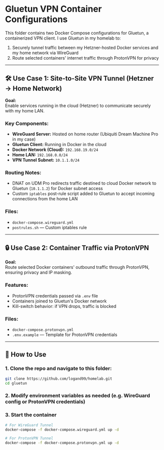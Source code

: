 # Gluetun VPN Container Configurations

This folder contains two Docker Compose configurations for Gluetun, a containerized VPN client. I use Gluetun in my homelab to:

1. Securely tunnel traffic between my Hetzner-hosted Docker services and my home network via WireGuard
2. Route selected containers' internet traffic through ProtonVPN for privacy

---

## 🛠️ Use Case 1: Site-to-Site VPN Tunnel (Hetzner → Home Network)

**Goal:**  
Enable services running in the cloud (Hetzner) to communicate securely with my home LAN.

### Key Components:
- **WireGuard Server:** Hosted on home router (Ubiquiti Dream Machine Pro in my case)
- **Gluetun Client:** Running in Docker in the cloud
- **Docker Network (Cloud):** `192.168.19.0/24`
- **Home LAN:** `192.168.0.0/24`
- **VPN Tunnel Subnet:** `10.1.1.0/24`

### Routing Notes:
- DNAT on UDM Pro redirects traffic destined to cloud Docker network to Gluetun (`10.1.1.2`) for Docker subnet access
- Custom `iptables` post-rule script added to Gluetun to accept incoming connections from the home LAN

### Files:
- `docker-compose.wireguard.yml`
- `postrules.sh` — Custom iptables rule

---

## 🔒 Use Case 2: Container Traffic via ProtonVPN

**Goal:**  
Route selected Docker containers' outbound traffic through ProtonVPN, ensuring privacy and IP masking.

### Features:
- ProtonVPN credentials passed via `.env` file
- Containers joined to Gluetun's Docker network
- Kill-switch behavior: if VPN drops, traffic is blocked

### Files:
- `docker-compose.protonvpn.yml`
- `.env.example` — Template for ProtonVPN credentials

---

## 🔧 How to Use

### 1. Clone the repo and navigate to this folder:
```bash
git clone https://github.com/logand99/homelab.git
cd gluetun
```
### 2. Modify environment variables as needed (e.g. WireGuard config or ProtonVPN credentials)
### 3. Start the container
```bash
# For WireGuard Tunnel
docker-compose -f docker-compose.wireguard.yml up -d

# For ProtonVPN Tunnel
docker-compose -f docker-compose.protonvpn.yml up -d

